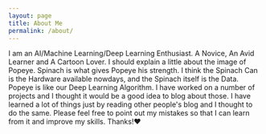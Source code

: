 ```yaml
---
layout: page
title: About Me
permalink: /about/
---
```


I am an AI/Machine Learning/Deep Learning Enthusiast. A Novice, An Avid Learner and A Cartoon Lover. I should explain a little about the image of Popeye. Spinach is what gives Popeye his strength. I think the Spinach Can is the Hardware available nowdays, and the Spinach itself is the Data. Popeye is like our Deep Learning Algorithm. I have worked on a number of projects and I thought it would be a good idea to blog about those. I have learned a lot of things just by reading other people's blog and I thought to do the same. Please feel free to point out my mistakes so that I can learn from it and improve my skills. Thanks!❤
